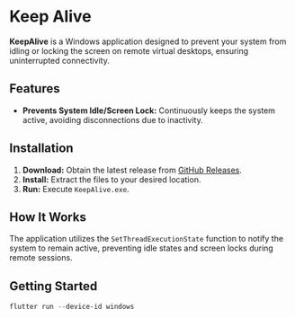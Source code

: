# Keep Alive

**KeepAlive** is a Windows application designed to prevent your system from idling or locking the screen on remote virtual desktops, ensuring uninterrupted connectivity.

## Features

- **Prevents System Idle/Screen Lock:** Continuously keeps the system active, avoiding disconnections due to inactivity.

## Installation

1. **Download:** Obtain the latest release from [GitHub Releases](https://github.com/xuwaters/keepalive/releases).
2. **Install:** Extract the files to your desired location.
3. **Run:** Execute `KeepAlive.exe`.

## How It Works

The application utilizes the `SetThreadExecutionState` function to notify the system to remain active, preventing idle states and screen locks during remote sessions.

## Getting Started

```powershell
flutter run --device-id windows
```

